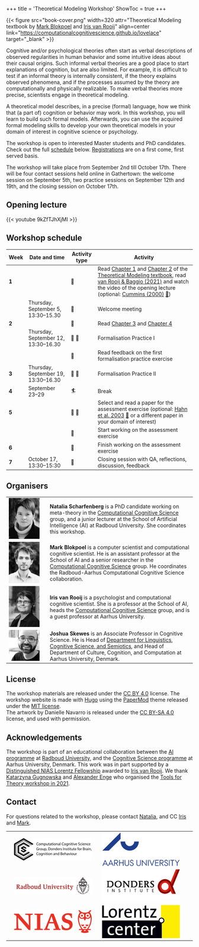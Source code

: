 +++
title = 'Theoretical Modeling Workshop'
ShowToc = true
+++


{{< figure src="book-cover.png" width=320 attr="Theoretical Modeling textbook by [Mark Blokpoel](https://www.markblokpoel.com) and [Iris van Rooij](https://irisvanrooijcogsci.com/)" align=center link="https://computationalcognitivescience.github.io/lovelace" target="_blank" >}}

Cognitive and/or psychological theories often start as verbal descriptions of observed regularities in human behavior and some intuitive ideas about their causal origins. Such informal verbal theories are a good place to start explanations of cognition, but are also limited. For example, it is difficult to test if an informal theory is internally consistent, if the theory explains observed phenomena, and if the processes assumed by the theory are computationally and physically realizable. To make verbal theories more precise, scientists engage in theoretical modeling.  

A theoretical model describes, in a precise (formal) language, how we think that (a part of) cognition or behavior may work. In this workshop, you will learn to build such formal models. Afterwards, you can use the acquired formal modeling skills to develop your own theoretical models in your domain of interest in cognitive science or psychology.

The workshop is open to interested Master students and PhD candidates. Check out the full [schedule](#workshop-schedule) below. [Registrations](/tm-workshop/registration) are on a first come, first served basis.


The workshop will take place from September 2nd till October 17th.
There will be four contact sessions held online in Gathertown: the welcome session on September 5th, two practice sessions on September 12th and 19th, and the closing session on October 17th. 

## Opening lecture

{{< youtube 9kZfTJhXjMI >}}

## Workshop schedule

Week | Date and time | Activity type | Activity 
-----|---------------|---------------|----------
**1**  |  | :book: | Read [Chapter 1](https://computationalcognitivescience.github.io/lovelace/part_i/intro) and [Chapter 2](https://computationalcognitivescience.github.io/lovelace/part_i/foundations) of the [Theoretical Modeling textbook](https://computationalcognitivescience.github.io/lovelace), read [van Rooij & Baggio (2021)](https://journals.sagepub.com/doi/full/10.1177/1745691620970604) and watch the video of the opening lecture (optional: [Cummins (2000)](https://doi.org/10.7551/mitpress/2930.003.0009) [:page_facing_up:](https://www.researchgate.net/profile/Robert-Cummins-4/publication/282926459_%27How_does_it_Work%27_vs_%27What_are_the_Laws%27_Two_Conceptions_of_Psychological_Explanation/links/5fac2471299bf18c5b68d4fe/How-does-it-Work-vs-What-are-the-Laws-Two-Conceptions-of-Psychological-Explanation.pdf))
|| Thursday, September 5, 13:30–15.30 | :busts_in_silhouette: | Welcome meeting | 
**2** | | :book: | Read [Chapter 3](https://computationalcognitivescience.github.io/lovelace/part_ii/math) and [Chapter 4](https://computationalcognitivescience.github.io/lovelace/part_ii/subset)
|| Thursday, September 12, 13:30–16.30 | :busts_in_silhouette: :pencil: | Formalisation Practice I | 
||  | :pencil: | Read feedback on the first formalisation practice exercise | 
**3** | Thursday, September 19, 13:30–16.30 | :busts_in_silhouette: :pencil: | Formalisation Practice II | 
**4** | September 23–29 | :surfer: | Break | 
**5** | | :book: :pencil: | Select and read a paper for the assessment exercise (optional: [Hahn et al. 2003](https://doi.org/10.1016/S0010-0277(02)00184-1) [:page_facing_up:](https://pcl.sitehost.iu.edu/rgoldsto/courses/concepts/hahnsim.pdf) or a different paper in your domain of interest) |
|| | :pencil: | Start working on the assessment exercise |
**6** | | :pencil: | Finish working on the assessment exercise | 
**7** | October 17, 13:30–15:30 | :busts_in_silhouette: | Closing session with QA, reflections, discussion, feedback |



## Organisers

| | | |
----------|-----|------
[![](Natalia.webp)](https://www.ru.nl/personen/scharfenberg-n) | | **Natalia Scharfenberg** is a PhD candidate working on meta-theory in the [Computational Cognitive Science](https://www.ru.nl/en/departments/donders-centre-for-cognition/computational-cognitive-science) group, and a junior lecturer at the School of Artificial Intelligence (AI) at Radboud University. She coordinates this workshop.| 
[![](Mark.webp)](https://markblokpoel.com) | | **Mark Blokpoel** is a computer scientist and computational cognitive scientist. He is an assistant professor at the School of AI and a senior researcher in the [Computational Cognitive Science](https://www.ru.nl/en/departments/donders-centre-for-cognition/computational-cognitive-science) group. He coordinates the Radboud-Aarhus Computational Cognitive Science collaboration. | 
[![](Iris.webp)](https://irisvanrooijcogsci.com) | | **Iris van Rooij** is a psychologist and computational cognitive scientist. She is a professor at the School of AI, heads the [Computational Cognitive Science](https://www.ru.nl/en/departments/donders-centre-for-cognition/computational-cognitive-science) group, and is a guest professor at Aarhus University. 
[![](Josh.jpg)](https://pure.au.dk/portal/en/persons/filjcs%40cc.au.dk) | | **Joshua Skewes** is an Associate Professor in Cognitive Science. He is Head of [Department for Linguistics, Cognitive Science, and Semiotics](https://cc.au.dk/en/about-the-school/departments/linguistics-cognitive-science-and-semiotics), and Head of Department of Culture, Cognition, and Computation at Aarhus University, Denmark. |

## License

The workshop materials are released under the [CC BY 4.0](https://creativecommons.org/licenses/by/4.0/) license. The workshop website is made with [Hugo](https://gohugo.io) using the [PaperMod](https://github.com/adityatelange/hugo-PaperMod) theme released under the [MIT license](https://github.com/adityatelange/hugo-PaperMod/blob/master/LICENSE).  
The artwork by Danielle Navarro is released under the [CC BY-SA 4.0](https://creativecommons.org/licenses/by-sa/4.0/) license, and used with permission.

## Acknowledgements

 The workshop is part of an educational collaboration between the [AI programme](https://www.ru.nl/en/education/bachelors/artificial-intelligence) at [Radboud University](https://www.ru.nl), and the [Cognitive Science programme](https://cc.au.dk/en/about-the-school/subjects/cognitive-science) at Aarhus University, Denmark.
This work was in part supported by a [Distinguished NIAS Lorentz Fellowship](https://nias.knaw.nl/fellowships/distinguished-lorentz-fellowship/) awarded to [Iris van Rooij](https://nias.knaw.nl/fellow/rooij-iris-van).
We thank [Katarzyna Gugnowska](https://www.cbs.mpg.de/person/gugnowska/1843226) and [Alexander Enge](https://www.cbs.mpg.de/person/enge/1843226) who organised the [Tools for Theory workshop in 2021](https://www.cbs.mpg.de/en/tools-for-theory).

## Contact

For questions related to the workshop, please contact [Natalia](mailto:natalia.scharfenberg@donders.ru.nl), and CC [Iris](mailto:iris.vanrooij@donders.ru.nl) and [Mark](mailto:mark.blokpoel@donders.ru.nl).



|   |      |   |       |      |   |
|---|:----:|---| :-----:|-----|---|
|| [![](ccs.webp)](https://www.ru.nl/en/departments/donders-centre-for-cognition/computational-cognitive-science) | | [![](Aarhus.png)](https://international.au.dk) ||
|| [![](ru_logo.svg)](https://www.ru.nl) | |  [![](donders_logo.svg)](https://www.ru.nl/en/donders-institute) ||
||[![](logo-NIAS_rood.png)](https://nias.knaw.nl) | | [![](lorentz.jpg)](https://www.lorentzcenter.nl) ||